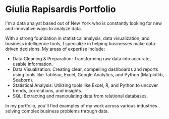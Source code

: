 # Giulia Rapisardis Portfolio

I'm a data analyst based out of New York who is constantly looking for new and innovative ways to analyze data.

With a strong foundation in statistical analysis, data visualization, and business intelligence tools, I specialize in helping businesses make data-driven decisions. My areas of expertise include:

- Data Cleaning & Preparation: Transforming raw data into accurate, usable information.
- Data Visualization: Creating clear, compelling dashboards and reports using tools like Tableau, Excel, Google Analytics, and Python (Matplotlib, Seaborn).
- Statistical Analysis: Utilizing tools like Excel, R, and Python to uncover trends, correlations, and insights.
- SQL: Extracting and manipulating data from relational databases.

In my portfolio, you'll find examples of my work across various industries solving complex business problems through data.


